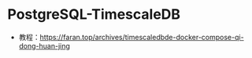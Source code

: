 # PostgreSQL-TimescaleDB

- 教程：https://faran.top/archives/timescaledbde-docker-compose-qi-dong-huan-jing
